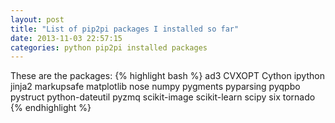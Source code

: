 ```yaml
---
layout: post
title: "List of pip2pi packages I installed so far"
date: 2013-11-03 22:57:15
categories: python pip2pi installed packages
---
```

These are the packages:
{% highlight bash %}
ad3
CVXOPT
Cython
ipython
jinja2
markupsafe
matplotlib
nose
numpy
pygments
pyparsing
pyqpbo
pystruct
python-dateutil
pyzmq
scikit-image
scikit-learn
scipy
six
tornado
{% endhighlight %}

